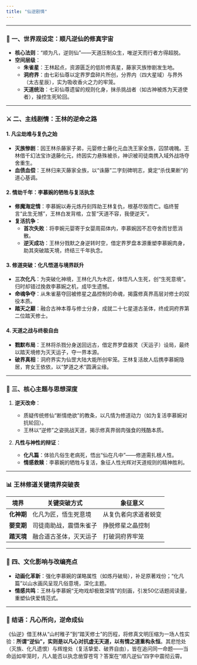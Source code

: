 ```yaml
---
title: "仙逆剧情"
---
```


---

### 🌌 **一、世界观设定：顺凡逆仙的修真宇宙**
- **核心法则**：“顺为凡，逆则仙”——天道压制众生，唯逆天而行者方得超脱。
- **空间层级**：
  - **朱雀星**：王林起点，资源匮乏的低阶修真星，藤家灭族惨剧发生地。
  - **洞府界**：由七彩仙尊以定界罗盘碎片所创，分界内（四大星域）与界外（太古星辰），实为吸收香火之力的牢笼。
  - **天道统治**：七彩仙尊遗留的规则化身，抹杀挑战者（如古神被炼为天道使者），操控生死轮回。

---

### ⚔️ **二、主线剧情：王林的逆命之路**
#### **1. 凡尘劫难与复仇之始**
- **灭族惨剧**：因王林杀藤家子弟，元婴修士藤化元血洗王家全族，囚禁魂魄。王林借千幻法宝诈退藤化元，终因实力悬殊被杀，神识被司徒南携入域外战场夺舍重生。
- **血债血偿**：王林归来灭藤家全族，以“诛藤”二字刻碑明志，奠定“杀伐果断”的道心基调。

#### **2. 情劫千年：李慕婉的牺牲与复活执念**
- **修魔海定情**：李慕婉以寿元炼丹刻阵助王林复仇，根基尽毁而亡。临终誓言“此生无憾”，王林白发背棺，立誓“天道不容，我便逆天”。
- **复活抗争**：
  - **首次失败**：将李婉元婴寄于女婴周茹体内，李慕婉因不忍夺舍而甘愿消散。
  - **逆天成功**：王林分戮默之身逆转时空，借定界罗盘本源重塑李慕婉肉身，助其突破踏天境，终结三千年执念。

#### **3. 修道突破：化凡悟道与境界跃升**
- **三次化凡**：为突破化神境，王林化凡为木匠，体悟凡人生死，创“生死意境”。归时却错过挽救李慕婉之机，成毕生遗憾。
- **命魂争夺**：从朱雀墓夺回被修星之晶控制的命魂，揭露修真界高层对修士的奴役本质。
- **踏天之巅**：融合古神本尊与修士分身，成就二十七星道古圣体，终成洞府界第二位踏天修士。

#### **4. 天道之战与终极自由**
- **戮默布局**：王林将杀戮分身送回远古，借定界罗盘器灵（天运子）设局，最终以踏天境修为灭天运子，夺一界本源。
- **破界真相**：洞府界实为仙罡大陆大能所创牢笼。王林复活故人后携李慕婉隐居，育女王依依，以“梦道之术”圆满尘缘。

---

### 💎 **三、核心主题与思想深度**
1. **逆天改命**：  
   - 质疑传统修仙“断情绝欲”的教条，以凡情为修道动力（如为复活李慕婉对抗轮回）。
   - 王林以“逆修”之姿挑战天道，揭示修真界弱肉强食的残酷本质。

2. **凡性与神性的辩证**：  
   - **化凡篇**：体验凡俗生老病死，悟出“仙在凡中”——修道需扎根人性。
   - **情感救赎**：李慕婉的牺牲与复活，象征人性光辉对天道规则的精神胜利。

---

### 📊 **王林修道关键境界突破表**
| **境界**       | **关键突破方式**              | **象征意义**                 |
|----------------|-----------------------------|----------------------------|
| **化神期**     | 化凡为匠，悟生死意境          | 从复仇者向求道者蜕变 |
| **婴变期**     | 司徒南助战，震慑朱雀子        | 挣脱修星之晶控制    |
| **踏天境**     | 融合道古圣体，灭天运子        | 打破洞府界牢笼     |

---

### 💫 **四、文化影响与改编亮点**
- **动画化革新**：强化李慕婉的谋略属性（如炼丹破局），补足原著戏份；“化凡篇”以山水画风呈现凡俗意境，深化主题。
- **情感共鸣**：王林与李慕婉“无吻戏却极致深情”的刻画，引发50亿话题阅读量，重塑仙侠爱情范式。

---

### 📜 **结语：凡心所向，逆命成仙**
《仙逆》借王林从“山村稚子”到“踏天修士”的历程，将修真文明压缩为一场人性实验：**所谓“逆仙”，实则是以凡心对抗虚无天道，以有情之道重构永恒**。其悲怆处（灭族、化凡遗恨）与辉煌处（复活挚爱、破界自由），皆在追问同一命题——当命运如牢笼时，凡人能否以执念凿穿苍穹？答案在“顺凡逆仙”四字中震彻云霄。